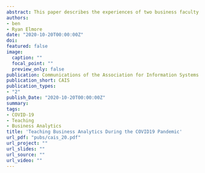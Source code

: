 ```yaml
---
abstract: This paper describes the experiences of two business faculty who taught two different levels of undergraduate business analytics courses during the COVID\-19 pandemic. In particular, we focus on two challenges that arose during the shift to Emergency Remote Teaching, *student engagement* and *teaching the use of software*. We discuss our efforts to mitigate the effects of these problems and highlight the differences in implementing our strategies in a general-education (i.e., required for business majors) course versus an upper-level elective. Finally, we discuss lessons learned and recommendations for other educators regardless of their teaching modality.
authors:  
- ben
- Ryan Elmore
date: "2020-10-20T00:00:00Z"
doi: 
featured: false
image:
  caption: ""
  focal_point: ""
  preview_only: false
publication: Communications of the Association for Information Systems
publication_short: CAIS 
publication_types:
- "2"
publish_Date: "2020-10-20T00:00:00Z" 
summary: 
tags: 
- COVID-19
- Teaching
- Business Analytics
title: 'Teaching Business Analytics During the COVID19 Pandemic'
url_pdf: "pubs/cais_20.pdf"
url_project: ""
url_slides: ""
url_source: "" 
url_video: ""
---
```


